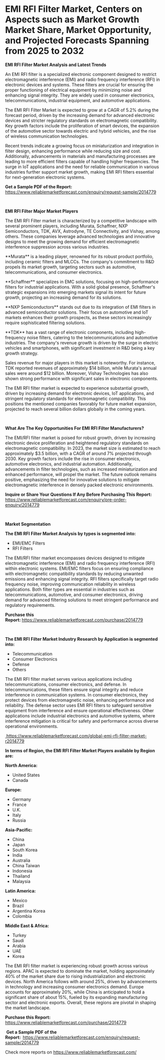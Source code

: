 <p><h1>EMI RFI Filter Market, Centers on Aspects such as Market Growth Market Share, Market Opportunity, and Projected Forecasts Spanning from 2025 to 2032</h1></p><p><strong>EMI RFI Filter Market Analysis and Latest Trends</strong></p>
<p><p>An EMI RFI filter is a specialized electronic component designed to restrict electromagnetic interference (EMI) and radio frequency interference (RFI) in electronic devices and systems. These filters are crucial for ensuring the proper functioning of electrical equipment by minimizing noise and enhancing signal integrity. They are widely used in consumer electronics, telecommunications, industrial equipment, and automotive applications.</p><p>The EMI RFI Filter Market is expected to grow at a CAGR of 5.2% during the forecast period, driven by the increasing demand for advanced electronic devices and stricter regulatory standards on electromagnetic compatibility. Key growth factors include the proliferation of smart devices, the expansion of the automotive sector towards electric and hybrid vehicles, and the rise of wireless communication technologies.</p><p>Recent trends indicate a growing focus on miniaturization and integration in filter design, enhancing performance while reducing size and cost. Additionally, advancements in materials and manufacturing processes are leading to more efficient filters capable of handling higher frequencies. The surge in IoT applications and the need for reliable communication in various industries further support market growth, making EMI RFI filters essential for next-generation electronic systems.</p></p>
<p><strong>Get a Sample PDF of the Report:&nbsp;</strong> <a href="https://www.reliablemarketforecast.com/enquiry/request-sample/2014779?utm_campaign=1832&utm_medium=2&utm_source=Github&utm_content=ia&utm_term=17012025&utm_id=emi-rfi-filter">https://www.reliablemarketforecast.com/enquiry/request-sample/2014779</a></p>
<p>&nbsp;</p>
<p><strong>EMI RFI Filter Major Market Players</strong></p>
<p><p>The EMI RFI Filter market is characterized by a competitive landscape with several prominent players, including Murata, Schaffner, NXP Semiconductors, TDK, AVX, Astrodyne, TE Connectivity, and Vishay, among others. These companies leverage advanced technologies and innovative designs to meet the growing demand for efficient electromagnetic interference suppression across various industries.</p><p>**Murata** is a leading player, renowned for its robust product portfolio, including ceramic filters and MLCCs. The company's commitment to R&D propels its market growth, targeting sectors such as automotive, telecommunications, and consumer electronics.</p><p>**Schaffner** specializes in EMC solutions, focusing on high-performance filters for industrial applications. With a solid global presence, Schaffner's strategic expansions into emerging markets signal its intent for future growth, projecting an increasing demand for its solutions.</p><p>**NXP Semiconductors** stands out due to its integration of EMI filters in advanced semiconductor solutions. Their focus on automotive and IoT markets enhances their growth prospects, as these sectors increasingly require sophisticated filtering solutions.</p><p>**TDK** has a vast range of electronic components, including high-frequency noise filters, catering to the telecommunications and automotive industries. The company's revenue growth is driven by the surge in electric vehicles and smartphones, with significant investment in R&D being a key growth strategy.</p><p>Sales revenue for major players in this market is noteworthy. For instance, TDK reported revenues of approximately $14 billion, while Murata's annual sales were around $12 billion. Moreover, Vishay Technologies has also shown strong performance with significant sales in electronic components.</p><p>The EMI RFI filter market is expected to experience substantial growth, driven by increasing demand for electronic devices, IoT applications, and stringent regulatory standards for electromagnetic compatibility. This positions the mentioned companies favorably for future market expansion, projected to reach several billion dollars globally in the coming years.</p></p>
<p>&nbsp;</p>
<p><strong>What Are The Key Opportunities For EMI RFI Filter Manufacturers?</strong></p>
<p><p>The EMI/RFI filter market is poised for robust growth, driven by increasing electronic device proliferation and heightened regulatory standards on electromagnetic compatibility. In 2023, the market size is estimated to reach approximately $3.5 billion, with a CAGR of around 7% projected through 2030. Key growth factors include the rise in consumer electronics, automotive electronics, and industrial automation. Additionally, advancements in filter technologies, such as increased miniaturization and enhanced performance, will propel the market. The future outlook remains positive, emphasizing the need for innovative solutions to mitigate electromagnetic interference in densely packed electronic environments.</p></p>
<p><strong>Inquire or Share Your Questions If Any Before Purchasing This Report:</strong> <a href="https://www.reliablemarketforecast.com/enquiry/pre-order-enquiry/2014779?utm_campaign=1832&utm_medium=2&utm_source=Github&utm_content=ia&utm_term=17012025&utm_id=emi-rfi-filter">https://www.reliablemarketforecast.com/enquiry/pre-order-enquiry/2014779</a></p>
<p>&nbsp;</p>
<p><strong>Market Segmentation</strong></p>
<p><strong>The EMI RFI Filter Market Analysis by types is segmented into:</strong></p>
<p><ul><li>EMI/EMC Filters</li><li>RFI Filters</li></ul></p>
<p><p>The EMI/RFI filter market encompasses devices designed to mitigate electromagnetic interference (EMI) and radio frequency interference (RFI) within electronic systems. EMI/EMC filters focus on ensuring compliance with electromagnetic compatibility standards by reducing unwanted emissions and enhancing signal integrity. RFI filters specifically target radio frequency noise, improving communication reliability in wireless applications. Both filter types are essential in industries such as telecommunications, automotive, and consumer electronics, driving demand for advanced filtering solutions to meet stringent performance and regulatory requirements.</p></p>
<p><strong>Purchase this Report:&nbsp;</strong><a href="https://www.reliablemarketforecast.com/purchase/2014779?utm_campaign=1832&utm_medium=2&utm_source=Github&utm_content=ia&utm_term=17012025&utm_id=emi-rfi-filter">https://www.reliablemarketforecast.com/purchase/2014779</a></p>
<p>&nbsp;</p>
<p><strong>The EMI RFI Filter Market Industry Research by Application is segmented into:</strong></p>
<p><ul><li>Telecommunication</li><li>Consumer Electronics</li><li>Defense</li><li>Others</li></ul></p>
<p><p>The EMI RFI filter market serves various applications including telecommunications, consumer electronics, and defense. In telecommunications, these filters ensure signal integrity and reduce interference in communication systems. In consumer electronics, they protect devices from electromagnetic noise, enhancing performance and reliability. The defense sector uses EMI RFI filters to safeguard sensitive equipment from interference and ensure operational effectiveness. Other applications include industrial electronics and automotive systems, where interference mitigation is critical for safety and performance across diverse operational environments.</p></p>
<p><a href="https://www.reliablemarketforecast.com/global-emi-rfi-filter-market-r2014779?utm_campaign=1832&utm_medium=2&utm_source=Github&utm_content=ia&utm_term=17012025&utm_id=emi-rfi-filter">&nbsp;https://www.reliablemarketforecast.com/global-emi-rfi-filter-market-r2014779</a></p>
<p><strong>In terms of Region, the EMI RFI Filter Market Players available by Region are:</strong></p>
<p>
    <p> <strong> North America: </strong>
        <ul>
            <li>United States</li>
            <li>Canada</li>
        </ul>
        </p> 
    <p> <strong> Europe: </strong>
        <ul>
            <li>Germany</li>
            <li>France</li>
            <li>U.K.</li>
            <li>Italy</li>
            <li>Russia</li>
        </ul>
        </p> 
    <p> <strong> Asia-Pacific: </strong>
        <ul>
            <li>China</li>
            <li>Japan</li>
            <li>South Korea</li>
            <li>India</li>
            <li>Australia</li>
            <li>China Taiwan</li>
            <li>Indonesia</li>
            <li>Thailand</li>
            <li>Malaysia</li>
        </ul>
        </p> 
    <p> <strong> Latin America: </strong>
        <ul>
            <li>Mexico</li>
            <li>Brazil</li>
            <li>Argentina Korea</li>
            <li>Colombia</li>
        </ul>
        </p> 
    <p> <strong> Middle East & Africa: </strong>
        <ul>
            <li>Turkey</li>
            <li>Saudi</li>
            <li>Arabia</li>
            <li>UAE</li>
            <li>Korea</li>
        </ul>
    </p>
    </p>
<p><p>The EMI RFI filter market is experiencing robust growth across various regions. APAC is expected to dominate the market, holding approximately 40% of the market share due to rising industrialization and electronic devices. North America follows with around 25%, driven by advancements in technology and increasing consumer electronics demand. Europe accounts for approximately 20%, while China is anticipated to hold a significant share of about 15%, fueled by its expanding manufacturing sector and electronic exports. Overall, these regions are pivotal in shaping the market landscape.</p></p>
<p><strong>Purchase this Report: </strong><a href="https://www.reliablemarketforecast.com/purchase/2014779?utm_campaign=1832&utm_medium=2&utm_source=Github&utm_content=ia&utm_term=17012025&utm_id=emi-rfi-filter">https://www.reliablemarketforecast.com/purchase/2014779</a></p>
<p>&nbsp;<strong>Get a Sample PDF of the Report:&nbsp;&nbsp;</strong><a href="https://www.reliablemarketforecast.com/enquiry/request-sample/2014779?utm_campaign=1832&utm_medium=2&utm_source=Github&utm_content=ia&utm_term=17012025&utm_id=emi-rfi-filter">https://www.reliablemarketforecast.com/enquiry/request-sample/2014779</a></p>
<p><strong></strong></p>
<p>Check more reports on <a href="https://www.reliablemarketforecast.com/?utm_campaign=1832&utm_medium=2&utm_source=Github&utm_content=ia&utm_term=17012025&utm_id=emi-rfi-filter">https://www.reliablemarketforecast.com/</a></p>